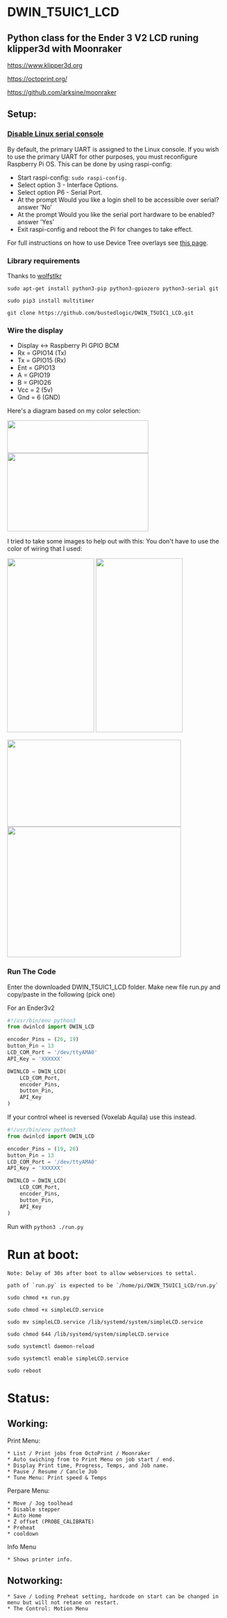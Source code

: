 # DWIN_T5UIC1_LCD

## Python class for the Ender 3 V2 LCD runing klipper3d with Moonraker 

https://www.klipper3d.org

https://octoprint.org/

https://github.com/arksine/moonraker


## Setup:

### [Disable Linux serial console](https://www.raspberrypi.org/documentation/configuration/uart.md)
  By default, the primary UART is assigned to the Linux console. If you wish to use the primary UART for other purposes, you must reconfigure Raspberry Pi OS. This can be done by using raspi-config:

  * Start raspi-config: `sudo raspi-config.`
  * Select option 3 - Interface Options.
  * Select option P6 - Serial Port.
  * At the prompt Would you like a login shell to be accessible over serial? answer 'No'
  * At the prompt Would you like the serial port hardware to be enabled? answer 'Yes'
  * Exit raspi-config and reboot the Pi for changes to take effect.
  
  For full instructions on how to use Device Tree overlays see [this page](https://www.raspberrypi.org/documentation/configuration/device-tree.md). 

### Library requirements 

  Thanks to [wolfstlkr](https://www.reddit.com/r/ender3v2/comments/mdtjvk/octoprint_klipper_v2_lcd/gspae7y)

  `sudo apt-get install python3-pip python3-gpiozero python3-serial git`

  `sudo pip3 install multitimer`

  `git clone https://github.com/bustedlogic/DWIN_T5UIC1_LCD.git`


### Wire the display 
  * Display <-> Raspberry Pi GPIO BCM
  * Rx  =   GPIO14  (Tx)
  * Tx  =   GPIO15  (Rx)
  * Ent =   GPIO13
  * A   =   GPIO19
  * B   =   GPIO26
  * Vcc =   2   (5v)
  * Gnd =   6   (GND)

Here's a diagram based on my color selection:

<img src ="images/GPIO.png?raw=true" width="325" height="75">
<img src ="images/panel.png?raw=true" width="325" height="180">

I tried to take some images to help out with this: You don't have to use the color of wiring that I used:

<img src ="images/wire1.png?raw=true" width="200" height="400"> <img src ="images/wire2.png?raw=true" width="200" height="400">

<img src ="images/wire3.png?raw=true" width="400" height="200">

<img src ="images/wire4.png?raw=true" width="400" height="300">

### Run The Code

Enter the downloaded DWIN_T5UIC1_LCD folder.
Make new file run.py and copy/paste in the following (pick one)

For an Ender3v2
```python
#!/usr/bin/env python3
from dwinlcd import DWIN_LCD

encoder_Pins = (26, 19)
button_Pin = 13
LCD_COM_Port = '/dev/ttyAMA0'
API_Key = 'XXXXXX'

DWINLCD = DWIN_LCD(
	LCD_COM_Port,
	encoder_Pins,
	button_Pin,
	API_Key
)
```

If your control wheel is reversed (Voxelab Aquila) use this instead.
```python
#!/usr/bin/env python3
from dwinlcd import DWIN_LCD

encoder_Pins = (19, 26)
button_Pin = 13
LCD_COM_Port = '/dev/ttyAMA0'
API_Key = 'XXXXXX'

DWINLCD = DWIN_LCD(
	LCD_COM_Port,
	encoder_Pins,
	button_Pin,
	API_Key
)
```

Run with `python3 ./run.py`

# Run at boot:

	Note: Delay of 30s after boot to allow webservices to settal.
	
	path of `run.py` is expected to be `/home/pi/DWIN_T5UIC1_LCD/run.py`

   `sudo chmod +x run.py`
   
   `sudo chmod +x simpleLCD.service`
   
   `sudo mv simpleLCD.service /lib/systemd/system/simpleLCD.service`
   
   `sudo chmod 644 /lib/systemd/system/simpleLCD.service`
   
   `sudo systemctl daemon-reload`
   
   `sudo systemctl enable simpleLCD.service`
   
   `sudo reboot`
   
   

# Status:

## Working:

 Print Menu:
 
    * List / Print jobs from OctoPrint / Moonraker
    * Auto swiching from to Print Menu on job start / end.
    * Display Print time, Progress, Temps, and Job name.
    * Pause / Resume / Cancle Job
    * Tune Menu: Print speed & Temps

 Perpare Menu:
 
    * Move / Jog toolhead
    * Disable stepper
    * Auto Home
    * Z offset (PROBE_CALIBRATE)
    * Preheat
    * cooldown
 
 Info Menu
 
    * Shows printer info.

## Notworking:
    * Save / Loding Preheat setting, hardcode on start can be changed in menu but will not retane on restart.
    * The Control: Motion Menu

